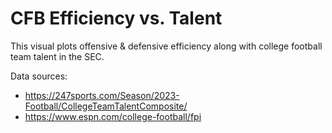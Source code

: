 # CFB Efficiency vs. Talent

This visual plots offensive & defensive efficiency along with college football team talent in the SEC.

Data sources: 
 - https://247sports.com/Season/2023-Football/CollegeTeamTalentComposite/
 - https://www.espn.com/college-football/fpi
